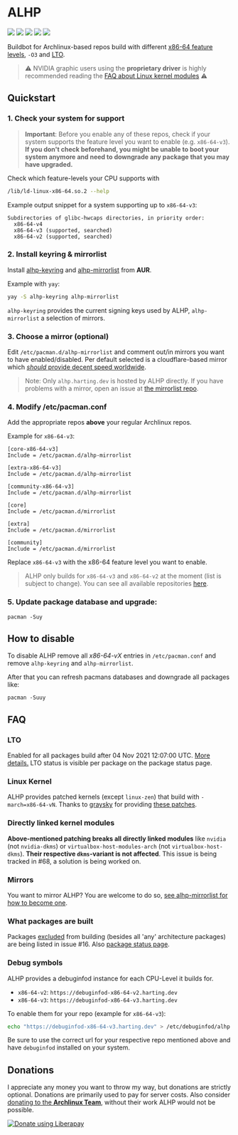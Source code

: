 # ALHP

[![](https://img.shields.io/badge/license-GPL-blue?style=flat-square)](https://git.harting.dev/anonfunc/ALHP.GO/src/branch/master/LICENSE)
[![](https://img.shields.io/badge/package-status-informational?style=flat-square)](https://alhp.anonfunc.dev/packages.html)
[![](https://goreportcard.com/badge/git.harting.dev/ALHP/ALHP.GO?style=flat-square)](https://goreportcard.com/report/git.harting.dev/ALHP/ALHP.GO)
[![](https://pkg.go.dev/badge/git.harting.dev/ALHP/ALHP.GO)](https://pkg.go.dev/git.harting.dev/ALHP/ALHP.GO)
[![](https://img.shields.io/liberapay/patrons/anonfunc.svg?logo=liberapay&style=flat-square)](https://liberapay.com/anonfunc/)

Buildbot for Archlinux-based repos build with different
[x86-64 feature levels](https://www.phoronix.com/scan.php?page=news_item&px=GCC-11-x86-64-Feature-Levels), `-O3` and
[LTO](https://en.wikipedia.org/wiki/Interprocedural_optimization).

> ⚠️ NVIDIA graphic users using the **proprietary driver** is highly recommended reading the
> [FAQ about Linux kernel modules](#directly-linked-kernel-modules) ⚠️

## Quickstart

### 1. Check your system for support

> **Important**: Before you enable any of these repos, check if your system supports the feature level you want to enable
(e.g. `x86-64-v3`).
> **If you don't check beforehand, you might be unable to boot your system anymore and need to downgrade any package that you may have upgraded.**

Check which feature-levels your CPU supports with

```bash
/lib/ld-linux-x86-64.so.2 --help
```

Example output snippet for a system supporting up to `x86-64-v3`:

```
Subdirectories of glibc-hwcaps directories, in priority order:
  x86-64-v4
  x86-64-v3 (supported, searched)
  x86-64-v2 (supported, searched)
```

### 2. Install keyring & mirrorlist

Install [alhp-keyring](https://aur.archlinux.org/packages/alhp-keyring/)
and [alhp-mirrorlist](https://aur.archlinux.org/packages/alhp-mirrorlist/) from **AUR**.

Example with `yay`:

```bash
yay -S alhp-keyring alhp-mirrorlist
```

`alhp-keyring` provides the current signing keys used by ALHP, `alhp-mirrorlist` a selection of mirrors.

### 3. Choose a mirror (optional)

Edit `/etc/pacman.d/alhp-mirrorlist` and comment out/in mirrors you want to have enabled/disabled. Per default selected
is a cloudflare-based mirror which
[*should* provide decent speed worldwide](https://git.harting.dev/ALHP/ALHP.GO/issues/38#issuecomment-891).
> Note: Only `alhp.harting.dev` is hosted by ALHP directly. If you have problems with a mirror,
> open an issue at [the mirrorlist repo](https://git.harting.dev/ALHP/alhp-mirrorlist).

### 4. Modify /etc/pacman.conf

Add the appropriate repos **above** your regular Archlinux repos.

Example for `x86-64-v3`:

```editorconfig
[core-x86-64-v3]
Include = /etc/pacman.d/alhp-mirrorlist

[extra-x86-64-v3]
Include = /etc/pacman.d/alhp-mirrorlist

[community-x86-64-v3]
Include = /etc/pacman.d/alhp-mirrorlist

[core]
Include = /etc/pacman.d/mirrorlist

[extra]
Include = /etc/pacman.d/mirrorlist

[community]
Include = /etc/pacman.d/mirrorlist
```

Replace `x86-64-v3` with the x86-64 feature level you want to enable.
> ALHP only builds for `x86-64-v3` and `x86-64-v2` at the moment (list is subject to change). You can see all available repositories
> [here](https://alhp.harting.dev/).

### 5. Update package database and upgrade:

```
pacman -Suy
```

## How to disable

To disable ALHP remove all *x86-64-vX* entries in `/etc/pacman.conf` and remove `alhp-keyring` and `alhp-mirrorlist`.

After that you can refresh pacmans databases and downgrade all packages like:
```
pacman -Suuy
```

## FAQ

### LTO

Enabled for all packages build after 04 Nov 2021 12:07:00
UTC. [More details.](https://git.harting.dev/anonfunc/ALHP.GO/issues/52)
LTO status is visible per package on the package status page.

### Linux Kernel

ALHP provides patched kernels (except `linux-zen`) that build with `-march=x86-64-vN`. Thanks to
[graysky](https://github.com/graysky2) for providing [these patches](https://github.com/graysky2/kernel_compiler_patch).

### Directly linked kernel modules

**Above-mentioned patching breaks all directly linked modules** like `nvidia` (not `nvidia-dkms`) or
`virtualbox-host-modules-arch` (not `virtualbox-host-dkms`). **Their respective `dkms`-variant is not affected**. This
issue is being tracked in #68, a solution is being worked on.

### Mirrors

You want to mirror ALHP? You are welcome to do
so, [see alhp-mirrorlist for how to become one](https://git.harting.dev/ALHP/alhp-mirrorlist#how-to-become-a-mirror).

### What packages are built

Packages [excluded](https://www.reddit.com/r/archlinux/comments/oflged/alhp_archlinux_recompiled_for_x8664v3_experimental/h4fkinu?utm_source=share&utm_medium=web2x&context=3)
from building (besides all 'any' architecture packages) are being listed in issue #16.
Also [package status page](https://alhp.anonfunc.dev/packages.html).

### Debug symbols

ALHP provides a debuginfod instance for each CPU-Level it builds for.

- `x86-64-v2`: `https://debuginfod-x86-64-v2.harting.dev`
- `x86-64-v3`: `https://debuginfod-x86-64-v3.harting.dev`

To enable them for your repo (example for `x86-64-v3`):

```bash
echo "https://debuginfod-x86-64-v3.harting.dev" > /etc/debuginfod/alhp.urls
```

Be sure to use the correct url for your respective repo mentioned above and have `debuginfod` installed on your system.

## Donations

I appreciate any money you want to throw my way, but donations are strictly optional. Donations are primarily used to
pay for server costs. Also consider [donating to the **Archlinux Team**](https://archlinux.org/donate/), without their
work ALHP would not be possible.

[![Donate using Liberapay](https://liberapay.com/assets/widgets/donate.svg)](https://liberapay.com/anonfunc/)
